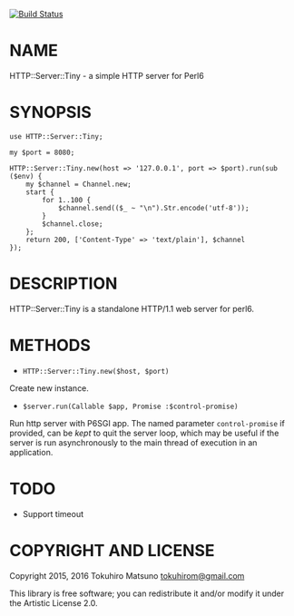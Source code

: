 [![Build Status](https://travis-ci.org/tokuhirom/p6-HTTP-Server-Tiny.svg?branch=master)](https://travis-ci.org/tokuhirom/p6-HTTP-Server-Tiny)

NAME
====

HTTP::Server::Tiny - a simple HTTP server for Perl6

SYNOPSIS
========

    use HTTP::Server::Tiny;

    my $port = 8080;

    HTTP::Server::Tiny.new(host => '127.0.0.1', port => $port).run(sub ($env) {
        my $channel = Channel.new;
        start {
            for 1..100 {
                $channel.send(($_ ~ "\n").Str.encode('utf-8'));
            }
            $channel.close;
        };
        return 200, ['Content-Type' => 'text/plain'], $channel
    });

DESCRIPTION
===========

HTTP::Server::Tiny is a standalone HTTP/1.1 web server for perl6.

METHODS
=======

  * `HTTP::Server::Tiny.new($host, $port)`

Create new instance.

  * `$server.run(Callable $app, Promise :$control-promise)`

Run http server with P6SGI app. The named parameter ```control-promise```
if provided, can be _kept_ to quit the server loop, which may be useful
if the server is run asynchronously to the main thread of execution in
an application.

TODO
====

  * Support timeout

COPYRIGHT AND LICENSE
=====================

Copyright 2015, 2016 Tokuhiro Matsuno <tokuhirom@gmail.com>

This library is free software; you can redistribute it and/or modify it under the Artistic License 2.0.
